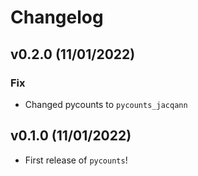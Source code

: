 # Changelog

<!--next-version-placeholder-->

## v0.2.0 (11/01/2022)

### Fix

- Changed pycounts to `pycounts_jacqann`

## v0.1.0 (11/01/2022)

- First release of `pycounts`!


